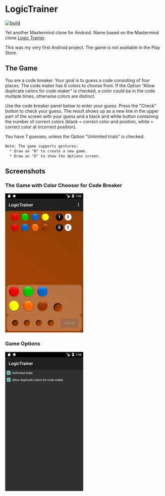 # LogicTrainer

[![build](https://github.com/ndrprssnr/LogicTrainer/workflows/Java%20CI%20with%20Gradle/badge.svg)](https://github.com/ndrprssnr/LogicTrainer/actions)

Yet another Mastermind clone for Android.
Name based on the Mastermind clone [Logic Trainer](https://www.ddr-museum.de/objectdatabase/daphne/3/33867.pressedownload.jpg).

This was my very first Android project. The game is not available in the Play Store.

## The Game

You are a code breaker. Your goal is to guess a code consisting of four places. The code maker has 6 colors to choose from. If the Option "Allow duplicate colors for code maker" is checked, a color could be in the code multiple times, otherwise colors are distinct.

Use the code breaker panel below to enter your guess. Press the "Check" button to check your guess. The result shows up as a new line in the upper part of the screen with your guess and a black and white button containing the number of correct colors (black = correct color and position, white = correct color at incorrect position).

You have 7 guesses, unless the Option "Unlimited trials" is checked.

    Note: The game supports gestures:
      * Draw an "N" to create a new game.
      * Draw an "O" to show the Options screen.

## Screenshots

### The Game with Color Chooser for Code Breaker

<img src="screenshot-game.png" alt="Game" width="50%"/>

### Game Options

<img src="screenshot-options.png" alt="Options" width="50%"/>
